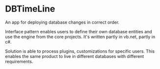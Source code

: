 # DBTimeLine
An app for deploying database changes in correct order.

Interface pattern enables users to define their own database entities and use the engine from the core projects.
It's written partly in vb.net, partly in c#.

Solution is able to process plugins, customizations for specific users. This enables the same product to live in different databases with different requirements.
